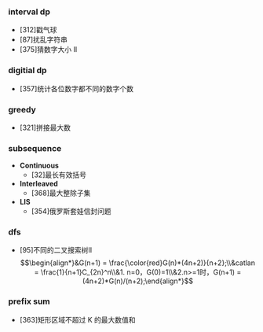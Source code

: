 ### interval dp
* [312]戳气球
* [87]扰乱字符串
* [375]猜数字大小 II


### digitial dp
* [357]统计各位数字都不同的数字个数

### greedy
* [321]拼接最大数

### subsequence
* **Continuous**
    * [32]最长有效括号
* **Interleaved**
    * [368]最大整除子集
* **LIS**
    * [354]俄罗斯套娃信封问题

### dfs
* [95]不同的二叉搜索树II 
    $$\begin{align*}&G(n+1) = \frac{\color{red}G(n)*(4n+2)}{n+2};\\&catlan = \frac{1}{n+1}C_{2n}^n\\&1. n=0，G(0)=1\\&2.n>=1时，G(n+1) = (4n+2)*G(n)/(n+2);\end{align*}$$

### prefix sum
* [363]矩形区域不超过 K 的最大数值和
